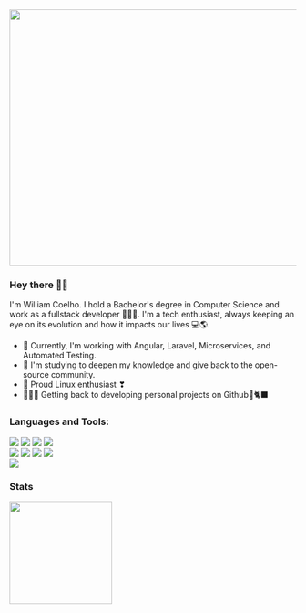 <!--my banner :) -->
 <img height="450px" width="1000px"  src ="https://github.com/willdcoelho/willdcoelho/assets/35871638/ac857096-9b75-4dfa-bb95-ca7cdb602740">
<h3>Hey there 👋🏽</h3>
<p>
  I'm William Coelho. I hold a Bachelor's degree in Computer Science and work as a fullstack developer 🧑🏽‍💻. I'm a tech enthusiast, always keeping an eye on its evolution and how it impacts our lives 💻🌎.

- 🔎 Currently, I'm working with Angular, Laravel, Microservices, and Automated Testing.
- 📖 I'm studying to deepen my knowledge and give back to the open-source community.
- 🐧 Proud Linux enthusiast ❣
- 👨🏽‍💻 Getting back to developing personal projects on Github🐙🐈‍⬛
</p>
<!-- languages and tools badges -->
<h3 align="left">Languages and Tools:</h3>
<p align="left">
  <img src ="https://img.shields.io/badge/HTML5-E34F26?style=for-the-badge&logo=html5&logoColor=white&style=flat">
  <img src ="https://img.shields.io/badge/CSS3-1572B6?style=for-the-badge&logo=css3&logoColor=white&style=flat">
  <img src ="https://img.shields.io/badge/JavaScript-323330?style=for-the-badge&logo=javascript&logoColor=F7DF1E&style=flat">  
  <img src ="https://img.shields.io/badge/php-%23777BB4.svg?style=for-the-badge&logo=php&logoColor=white&style=flat">
 <br>
  <img src ="https://img.shields.io/badge/angular-%23DD0031.svg?style=for-the-badge&logo=angular&logoColor=white&style=flat">
  <img src ="https://img.shields.io/badge/SASS-hotpink.svg?style=for-the-badge&logo=SASS&logoColor=white&style=flat">
  <img src ="https://img.shields.io/badge/typescript-%23007ACC.svg?style=for-the-badge&logo=typescript&logoColor=white&style=flat">
  <img src ="https://img.shields.io/badge/laravel-%23FF2D20.svg?style=for-the-badge&logo=laravel&logoColor=white&style=flat">
  <br>
  <img src ="https://img.shields.io/badge/Pop%20OS-0CC1F3?style=for-the-badge&logo=popos&logoColor=white&style=flat">

</p>

<!--git stats -->
<h3>Stats</h3>
<p align="left">
  <img height="180em" src="https://github-readme-stats.vercel.app/api?username=willicoelho&show_icons=true&theme=react" align = "center"/>
</p>

